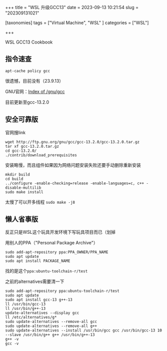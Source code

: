 +++
title = "WSL 升级GCC13"
date = 2023-09-13 10:21:54
slug = "202309131021"

[taxonomies]
tags = ["Virtual Machine", "WSL" ]
categories = ["WSL"]

+++

<!-- more -->

WSL GCC13 Cookbook

## 指令速查

```
apt-cache policy gcc
```

很遗憾，目前没有（23.9.13）

GNU官网：[Index of /gnu/gcc](http://ftp.gnu.org/gnu/gcc/)

目前更新至gcc-13.2.0

## 安全可靠版

官网搜link

```
wget http://ftp.gnu.org/gnu/gcc/gcc-13.2.0/gcc-13.2.0.tar.gz
tar xf gcc-13.2.0.tar.gz
cd gcc-13.2.0/
./contrib/download_prerequisites
```

安装略慢，而且组件如果因为网络问题安装失败还要手动删除重新安装

```
mkdir build 
cd build
../configure -enable-checking=release -enable-languages=c, c++ -disable-multilib
sudo make install
```

太慢了可以开多线程 `sudo make -j8`

## 懒人省事版

反正只是WSL这个玩具开发环境下写玩具项目而已（划掉

用别人的PPA（"Personal Package Archive"）

```
sudo add-apt-repository ppa:PPA_OWNER/PPA_NAME
sudo apt update
sudo apt install PACKAGE_NAME
```

找的是这个`ppa:ubuntu-toolchain-r/test`

之前的alternatives需要清一下

```
sudo add-apt-repository ppa:ubuntu-toolchain-r/test
sudo apt update
sudo apt install gcc-13 g++-13
ll /usr/bin/gcc-13
ll /usr/bin/g++-13
update-alternatives --display gcc
ll /etc/alternatives/g*
sudo update-alternatives --remove-all gcc
sudo update-alternatives --remove-all g++
sudo update-alternatives --install /usr/bin/gcc gcc /usr/bin/gcc-13 10 --slave /usr/bin/g++ g++ /usr/bin/g++-13
g++ -v
gcc -v
```

